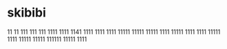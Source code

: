 # skibibi
11
11
111
111
111
1111
1111
1141
1111
1111
1111
11111
11111
11111
1111
11111
1111
1111
11111
1111
11111
11111
111111
11111
1111
